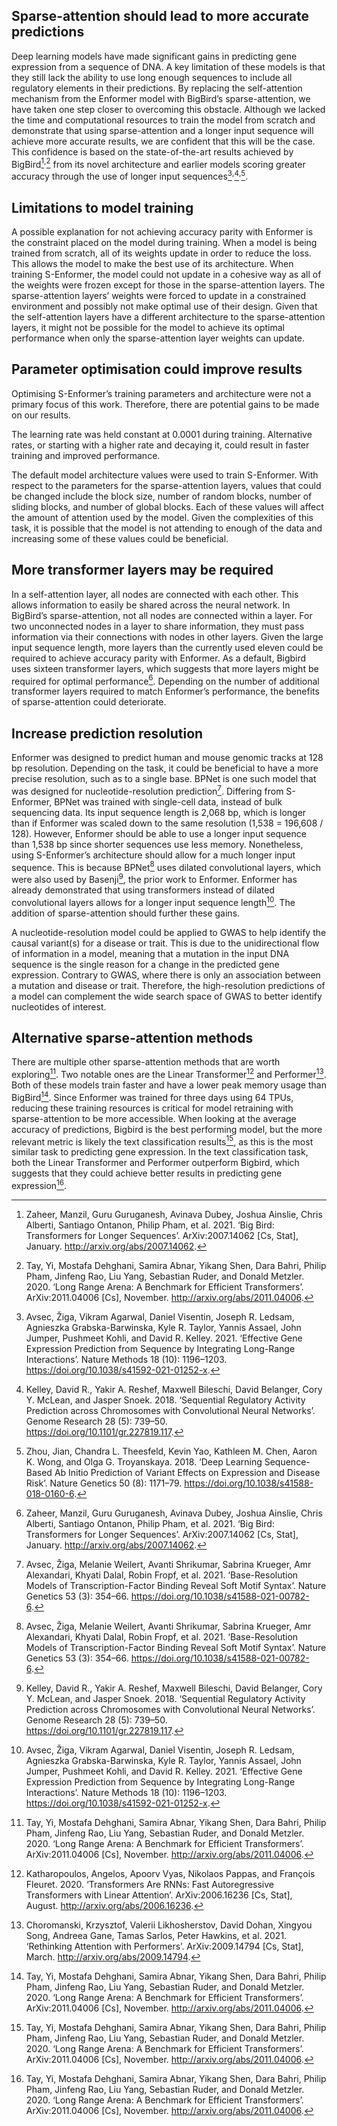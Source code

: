 ## Sparse-attention should lead to more accurate predictions

Deep learning models have made significant gains in predicting gene expression from a sequence of DNA. A key limitation of these models is that they still lack the ability to use long enough sequences to include all regulatory elements in their predictions. By replacing the self-attention mechanism from the Enformer model with BigBird’s sparse-attention, we have taken one step closer to overcoming this obstacle. Although we lacked the time and computational resources to train the model from scratch and demonstrate that using sparse-attention and a longer input sequence will achieve more accurate results, we are confident that this will be the case. This confidence is based on the state-of-the-art results achieved by BigBird[^1]<sup>,</sup>[^2] from its novel architecture and earlier models scoring greater accuracy through the use of longer input sequences[^3]<sup>,</sup>[^4]<sup>,</sup>[^5].

## Limitations to model training

A possible explanation for not achieving accuracy parity with Enformer is the constraint placed on the model during training. When a model is being trained from scratch, all of its weights update in order to reduce the loss. This allows the model to make the best use of its architecture. When training S-Enformer, the model could not update in a cohesive way as all of the weights were frozen except for those in the sparse-attention layers. The sparse-attention layers’ weights were forced to update in a constrained environment and possibly not make optimal use of their design. Given that the self-attention layers have a different architecture to the sparse-attention layers, it might not be possible for the model to achieve its optimal performance when only the sparse-attention layer weights can update.

## Parameter optimisation could improve results

Optimising S-Enformer’s training parameters and architecture were not a primary focus of this work. Therefore, there are potential gains to be made on our results.

The learning rate was held constant at 0.0001 during training. Alternative rates, or starting with a higher rate and decaying it, could result in faster training and improved performance.

The default model architecture values were used to train S-Enformer. With respect to the parameters for the sparse-attention layers, values that could be changed include the block size, number of random blocks, number of sliding blocks, and number of global blocks. Each of these values will affect the amount of attention used by the model. Given the complexities of this task, it is possible that the model is not attending to enough of the data and increasing some of these values could be beneficial.

## More transformer layers may be required

In a self-attention layer, all nodes are connected with each other. This allows information to easily be shared across the neural network. In BigBird’s sparse-attention, not all nodes are connected within a layer. For two unconnected nodes in a layer to share information, they must pass information via their connections with nodes in other layers. Given the large input sequence length, more layers than the currently used eleven could be required to achieve accuracy parity with Enformer. As a default, Bigbird uses sixteen transformer layers, which suggests that more layers might be required for optimal performance[^1]. Depending on the number of additional transformer layers required to match Enformer’s performance, the benefits of sparse-attention could deteriorate.

## Increase prediction resolution

Enformer was designed to predict human and mouse genomic tracks at 128 bp resolution. Depending on the task, it could be beneficial to have a more precise resolution, such as to a single base. BPNet is one such model that was designed for nucleotide-resolution prediction[^6]. Differing from S-Enformer, BPNet was trained with single-cell data, instead of bulk sequencing data. Its input sequence length is 2,068 bp, which is longer than if Enformer was scaled down to the same resolution (1,538 = 196,608 / 128). However, Enformer should be able to use a longer input sequence than 1,538 bp since shorter sequences use less memory. Nonetheless, using S-Enformer’s architecture should allow for a much longer input sequence. This is because BPNet[^6] uses dilated convolutional layers, which were also used by Basenji[^4], the prior work to Enformer. Enformer has already demonstrated that using transformers instead of dilated convolutional layers allows for a longer input sequence length[^3]. The addition of sparse-attention should further these gains.

A nucleotide-resolution model could be applied to GWAS to help identify the causal variant(s) for a disease or trait. This is due to the unidirectional flow of information in a model, meaning that a mutation in the input DNA sequence is the single reason for a change in the predicted gene expression. Contrary to GWAS, where there is only an association between a mutation and disease or trait. Therefore, the high-resolution predictions of a model can complement the wide search space of GWAS to better identify nucleotides of interest.

## Alternative sparse-attention methods

There are multiple other sparse-attention methods that are worth exploring[^2]. Two notable ones are the Linear Transformer[^7] and Performer[^8]. Both of these models train faster and have a lower peak memory usage than BigBird[^2]. Since Enformer was trained for three days using 64 TPUs, reducing these training resources is critical for model retraining with sparse-attention to be more accessible. When looking at the average accuracy of predictions, Bigbird is the best performing model, but the more relevant metric is likely the text classification results[^2], as this is the most similar task to predicting gene expression. In the text classification task, both the Linear Transformer and Performer outperform Bigbird, which suggests that they could achieve better results in predicting gene expression[^2].

[^1]: Zaheer, Manzil, Guru Guruganesh, Avinava Dubey, Joshua Ainslie, Chris Alberti, Santiago Ontanon, Philip Pham, et al. 2021. ‘Big Bird: Transformers for Longer Sequences’. ArXiv:2007.14062 [Cs, Stat], January. <a href=http://arxiv.org/abs/2007.14062 target="_blank">http://arxiv.org/abs/2007.14062</a>.
[^2]: Tay, Yi, Mostafa Dehghani, Samira Abnar, Yikang Shen, Dara Bahri, Philip Pham, Jinfeng Rao, Liu Yang, Sebastian Ruder, and Donald Metzler. 2020. ‘Long Range Arena: A Benchmark for Efficient Transformers’. ArXiv:2011.04006 [Cs], November. <a href=http://arxiv.org/abs/2011.04006 target="_blank">http://arxiv.org/abs/2011.04006</a>.
[^3]: Avsec, Žiga, Vikram Agarwal, Daniel Visentin, Joseph R. Ledsam, Agnieszka Grabska-Barwinska, Kyle R. Taylor, Yannis Assael, John Jumper, Pushmeet Kohli, and David R. Kelley. 2021. ‘Effective Gene Expression Prediction from Sequence by Integrating Long-Range Interactions’. Nature Methods 18 (10): 1196–1203. <a href=https://doi.org/10.1038/s41592-021-01252-x target="_blank">https://doi.org/10.1038/s41592-021-01252-x</a>.
[^4]: Kelley, David R., Yakir A. Reshef, Maxwell Bileschi, David Belanger, Cory Y. McLean, and Jasper Snoek. 2018. ‘Sequential Regulatory Activity Prediction across Chromosomes with Convolutional Neural Networks’. Genome Research 28 (5): 739–50. <a href=https://doi.org/10.1101/gr.227819.117 target="_blank">https://doi.org/10.1101/gr.227819.117</a>.
[^5]: Zhou, Jian, Chandra L. Theesfeld, Kevin Yao, Kathleen M. Chen, Aaron K. Wong, and Olga G. Troyanskaya. 2018. ‘Deep Learning Sequence-Based Ab Initio Prediction of Variant Effects on Expression and Disease Risk’. Nature Genetics 50 (8): 1171–79. <a href=https://doi.org/10.1038/s41588-018-0160-6 target="_blank">https://doi.org/10.1038/s41588-018-0160-6</a>.
[^6]: Avsec, Žiga, Melanie Weilert, Avanti Shrikumar, Sabrina Krueger, Amr Alexandari, Khyati Dalal, Robin Fropf, et al. 2021. ‘Base-Resolution Models of Transcription-Factor Binding Reveal Soft Motif Syntax’. Nature Genetics 53 (3): 354–66. <a href=https://doi.org/10.1038/s41588-021-00782-6 target="_blank">https://doi.org/10.1038/s41588-021-00782-6</a>.
[^7]: Katharopoulos, Angelos, Apoorv Vyas, Nikolaos Pappas, and François Fleuret. 2020. ‘Transformers Are RNNs: Fast Autoregressive Transformers with Linear Attention’. ArXiv:2006.16236 [Cs, Stat], August. <a href=http://arxiv.org/abs/2006.16236 target="_blank">http://arxiv.org/abs/2006.16236</a>.
[^8]: Choromanski, Krzysztof, Valerii Likhosherstov, David Dohan, Xingyou Song, Andreea Gane, Tamas Sarlos, Peter Hawkins, et al. 2021. ‘Rethinking Attention with Performers’. ArXiv:2009.14794 [Cs, Stat], March. <a href=http://arxiv.org/abs/2009.14794 target="_blank">http://arxiv.org/abs/2009.14794</a>.
